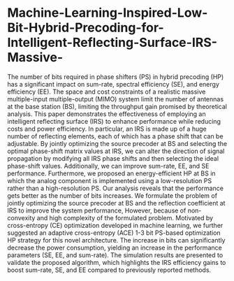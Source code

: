 # Machine-Learning-Inspired-Low-Bit-Hybrid-Precoding-for-Intelligent-Reflecting-Surface-IRS-Massive-

The number of bits required in phase shifters (PS) in hybrid precoding (HP) has a significant impact on sum-rate, spectral efficiency (SE),
and energy efficiency (EE). The space and cost constraints of a realistic massive multiple-input multiple-output (MIMO) system limit the number
of antennas at the base station (BS), limiting the throughput gain promised by theoretical analysis. This paper demonstrates the effectiveness of 
employing an intelligent reflecting surface (IRS) to enhance performance while reducing costs and power efficiency. In particular, an IRS is made 
up of a huge number of reflecting elements, each of which has a phase shift that can be adjustable. By jointly optimizing the source precoder at 
BS and selecting the optimal phase-shift matrix values at IRS, we can alter the direction of signal propagation by modifying all IRS phase shifts
and then selecting the ideal phase-shift values. Additionally, we can improve sum-rate, EE, and SE performance. Furthermore, we proposed an energy-efficient
HP at BS in which the analog component is implemented using a low-resolution PS rather than a high-resolution PS. Our analysis reveals that the performance 
gets better as the number of bits increases. We formulate the problem of jointly optimizing the source precoder at BS and the reflection coefficient at IRS 
to improve the system performance, However, because of non-convexity and high complexity of the formulated problem. Motivated by cross-entropy (CE) 
optimization developed in machine learning, we further suggested an adaptive cross-entropy (ACE) 1-3 bit PS-based optimization HP strategy for this novel 
architecture. The increase in bits can significantly decrease the power consumption, yielding an increase in the performance parameters (SE, EE, and sum-rate). 
The simulation results are presented to validate the proposed algorithm, which highlights the IRS efficiency gains to boost sum-rate, SE, and EE compared to
previously reported methods.
